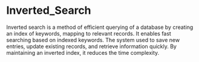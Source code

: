# Inverted_Search
Inverted search is a method of efficient querying of a database by creating an index of keywords, mapping to relevant records. It enables fast searching based on indexed keywords. The system used to  save new entries, update existing records, and retrieve information quickly. By maintaining an inverted index, it reduces the time complexity.
